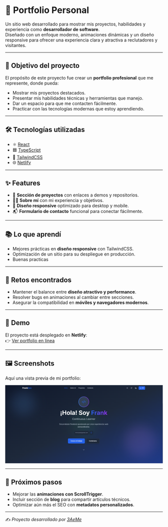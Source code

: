 # 💼 Portfolio Personal

Un sitio web desarrollado para mostrar mis proyectos, habilidades y experiencia como **desarrollador de software**.  
Diseñado con un enfoque moderno, animaciones dinámicas y un diseño responsive para ofrecer una experiencia clara y atractiva a reclutadores y visitantes.

---

## 🚀 Objetivo del proyecto
El propósito de este proyecto fue crear un **portfolio profesional** que me represente, donde pueda:

- Mostrar mis proyectos destacados.  
- Presentar mis habilidades técnicas y herramientas que manejo.  
- Dar un espacio para que me contacten fácilmente.  
- Practicar con las tecnologías modernas que estoy aprendiendo.  

---

## 🛠️ Tecnologías utilizadas
- ⚛️ [React](https://react.dev/)
- 🟦 [TypeScript](https://www.typescriptlang.org/)
- 🎨 [TailwindCSS](https://tailwindcss.com/) 
- 🌐 [Netlify](https://www.netlify.com/)  

---

## ✨ Features
- 📂 **Sección de proyectos** con enlaces a demos y repositorios.  
- 🧑‍💻 **Sobre mí** con mi experiencia y objetivos.  
- 📱 **Diseño responsive** optimizado para desktop y mobile.  
- 📬 **Formulario de contacto** funcional para conectar fácilmente.  
---

## 📚 Lo que aprendí
- Mejores prácticas en **diseño responsive** con TailwindCSS.  
- Optimización de un sitio para su despliegue en producción.
- Buenas practicas   

---

## 🧩 Retos encontrados
- Mantener el balance entre **diseño atractivo y performance**.  
- Resolver bugs en animaciones al cambiar entre secciones.  
- Asegurar la compatibilidad en **móviles y navegadores modernos**.  

---

## 🔗 Demo
El proyecto está desplegado en **Netlify**:  
👉 [Ver portfolio en línea](https://ankdev.netlify.app/)

---

## 🖼️ Screenshots
Aquí una vista previa de mi portfolio:  

![Screenshot](./src/assets/screenshot-portfolio.png)  

---

## 📌 Próximos pasos
- Mejorar las **animaciones con ScrollTrigger**.  
- Incluir sección de **blog** para compartir artículos técnicos.  
- Optimizar aún más el SEO con **metadatos personalizados**.  

---

✍️ _Proyecto desarrollado por [3AeMe]([https://github.com/TU-USUARIO](https://github.com/3AeMe3/Portfolio-Personal/))_
